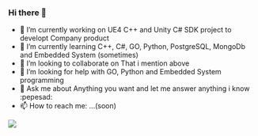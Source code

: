 ### Hi there 👋

- 🔭 I’m currently working on UE4 C++ and Unity C# SDK project to developt Company product
- 🌱 I’m currently learning C++, C#, GO, Python, PostgreSQL, MongoDb and Embedded System (sometimes)
- 👯 I’m looking to collaborate on That i mention above 
- 🤔 I’m looking for help with GO, Python and Embedded System programming
- 💬 Ask me about Anything you want and let me answer anything i know :pepesad:
- 📫 How to reach me: ...(soon)

<!--
**aryanicosa/aryanicosa** is a ✨ _special_ ✨ repository because its `README.md` (this file) appears on your GitHub profile.

Here are some ideas to get you started:


- 😄 Pronouns: ...
- ⚡ Fun fact: ...
-->

<img align="center" src="https://github-readme-stats.vercel.app/api/top-langs/?username=aryanicosa&theme=dark"/>
